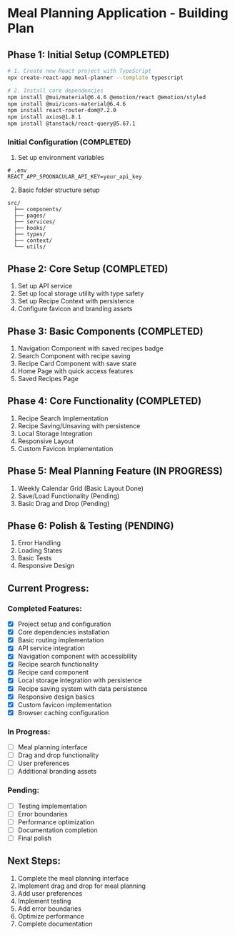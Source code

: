 # Meal Planning Application - Building Plan

## Phase 1: Initial Setup (COMPLETED)
```bash
# 1. Create new React project with TypeScript
npx create-react-app meal-planner --template typescript

# 2. Install core dependencies
npm install @mui/material@6.4.6 @emotion/react @emotion/styled
npm install @mui/icons-material@6.4.6
npm install react-router-dom@7.2.0
npm install axios@1.8.1
npm install @tanstack/react-query@5.67.1
```

### Initial Configuration (COMPLETED)
1. Set up environment variables
```env
# .env
REACT_APP_SPOONACULAR_API_KEY=your_api_key
```

2. Basic folder structure setup
```
src/
  ├── components/
  ├── pages/
  ├── services/
  ├── hooks/
  ├── types/
  ├── context/
  └── utils/
```

## Phase 2: Core Setup (COMPLETED)
1. Set up API service
2. Set up local storage utility with type safety
3. Set up Recipe Context with persistence
4. Configure favicon and branding assets

## Phase 3: Basic Components (COMPLETED)
1. Navigation Component with saved recipes badge
2. Search Component with recipe saving
3. Recipe Card Component with save state
4. Home Page with quick access features
5. Saved Recipes Page

## Phase 4: Core Functionality (COMPLETED)
1. Recipe Search Implementation
2. Recipe Saving/Unsaving with persistence
3. Local Storage Integration
4. Responsive Layout
5. Custom Favicon Implementation

## Phase 5: Meal Planning Feature (IN PROGRESS)
1. Weekly Calendar Grid (Basic Layout Done)
2. Save/Load Functionality (Pending)
3. Basic Drag and Drop (Pending)

## Phase 6: Polish & Testing (PENDING)
1. Error Handling
2. Loading States
3. Basic Tests
4. Responsive Design

## Current Progress:

### Completed Features:
- [x] Project setup and configuration
- [x] Core dependencies installation
- [x] Basic routing implementation
- [x] API service integration
- [x] Navigation component with accessibility
- [x] Recipe search functionality
- [x] Recipe card component
- [x] Local storage integration with persistence
- [x] Recipe saving system with data persistence
- [x] Responsive design basics
- [x] Custom favicon implementation
- [x] Browser caching configuration

### In Progress:
- [ ] Meal planning interface
- [ ] Drag and drop functionality
- [ ] User preferences
- [ ] Additional branding assets

### Pending:
- [ ] Testing implementation
- [ ] Error boundaries
- [ ] Performance optimization
- [ ] Documentation completion
- [ ] Final polish

## Next Steps:
1. Complete the meal planning interface
2. Implement drag and drop for meal planning
3. Add user preferences
4. Implement testing
5. Add error boundaries
6. Optimize performance
7. Complete documentation
